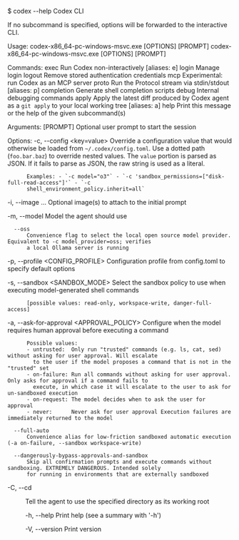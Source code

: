 $ codex --help
Codex CLI

If no subcommand is specified, options will be forwarded to the interactive CLI.

Usage: codex-x86_64-pc-windows-msvc.exe [OPTIONS] [PROMPT]
       codex-x86_64-pc-windows-msvc.exe [OPTIONS] [PROMPT] <COMMAND>

Commands:
  exec        Run Codex non-interactively [aliases: e]
  login       Manage login
  logout      Remove stored authentication credentials
  mcp         Experimental: run Codex as an MCP server
  proto       Run the Protocol stream via stdin/stdout [aliases: p]
  completion  Generate shell completion scripts
  debug       Internal debugging commands
  apply       Apply the latest diff produced by Codex agent as a `git apply` to your local working tree [aliases: a]
  help        Print this message or the help of the given subcommand(s)

Arguments:
  [PROMPT]
          Optional user prompt to start the session

Options:
  -c, --config <key=value>
          Override a configuration value that would otherwise be loaded from `~/.codex/config.toml`. Use a dotted path
          (`foo.bar.baz`) to override nested values. The `value` portion is parsed as JSON. If it fails to parse as
          JSON, the raw string is used as a literal.

          Examples: - `-c model="o3"` - `-c 'sandbox_permissions=["disk-full-read-access"]'` - `-c
          shell_environment_policy.inherit=all`

  -i, --image <FILE>...
          Optional image(s) to attach to the initial prompt

  -m, --model <MODEL>
          Model the agent should use

      --oss
          Convenience flag to select the local open source model provider. Equivalent to -c model_provider=oss; verifies
          a local Ollama server is running

  -p, --profile <CONFIG_PROFILE>
          Configuration profile from config.toml to specify default options

  -s, --sandbox <SANDBOX_MODE>
          Select the sandbox policy to use when executing model-generated shell commands

          [possible values: read-only, workspace-write, danger-full-access]

  -a, --ask-for-approval <APPROVAL_POLICY>
          Configure when the model requires human approval before executing a command

          Possible values:
          - untrusted:  Only run "trusted" commands (e.g. ls, cat, sed) without asking for user approval. Will escalate
            to the user if the model proposes a command that is not in the "trusted" set
          - on-failure: Run all commands without asking for user approval. Only asks for approval if a command fails to
            execute, in which case it will escalate to the user to ask for un-sandboxed execution
          - on-request: The model decides when to ask the user for approval
          - never:      Never ask for user approval Execution failures are immediately returned to the model

      --full-auto
          Convenience alias for low-friction sandboxed automatic execution (-a on-failure, --sandbox workspace-write)

      --dangerously-bypass-approvals-and-sandbox
          Skip all confirmation prompts and execute commands without sandboxing. EXTREMELY DANGEROUS. Intended solely
          for running in environments that are externally sandboxed

  -C, --cd <DIR>
          Tell the agent to use the specified directory as its working root

  -h, --help
          Print help (see a summary with '-h')

  -V, --version
          Print version